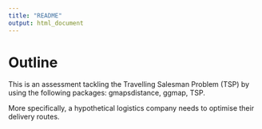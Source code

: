 ```yaml
---
title: "README"
output: html_document
---
```


# Outline 

This is an assessment tackling the Travelling Salesman Problem (TSP) by using the following packages: gmapsdistance, ggmap, TSP.

More specifically, a hypothetical logistics company needs to optimise their delivery routes.

